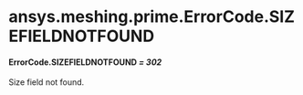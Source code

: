 # ansys.meshing.prime.ErrorCode.SIZEFIELDNOTFOUND

<a id="ansys.meshing.prime.ErrorCode.SIZEFIELDNOTFOUND"></a>

#### ErrorCode.SIZEFIELDNOTFOUND *= 302*

Size field not found.

<!-- !! processed by numpydoc !! -->
